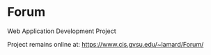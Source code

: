 # Forum
Web Application Development Project

Project remains online at:
https://www.cis.gvsu.edu/~lamard/Forum/
